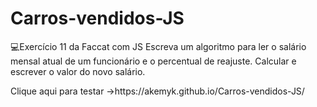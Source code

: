 # Carros-vendidos-JS
💻Exercício 11 da Faccat com JS
 Escreva um algoritmo para ler o salário mensal atual de um funcionário e o percentual de reajuste.
Calcular e escrever o valor do novo salário. 
<p>Clique aqui para testar ->https://akemyk.github.io/Carros-vendidos-JS/ </p>
